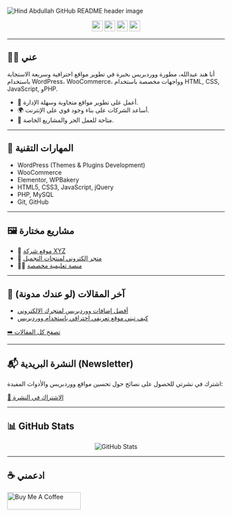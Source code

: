 <img src="https://your-header-image-url.com" alt="Hind Abdullah GitHub README header image">

<p align="center">
  <a href="https://twitter.com/yourusername"><img src="https://img.shields.io/badge/twitter-%231DA1F2.svg?&style=for-the-badge&logo=twitter&logoColor=white" height=25></a>
  <a href="https://www.linkedin.com/in/yourusername"><img src="https://img.shields.io/badge/linkedin-%230077B5.svg?&style=for-the-badge&logo=linkedin&logoColor=white" height=25></a>
  <a href="https://www.instagram.com/yourusername"><img src="https://img.shields.io/badge/instagram-%23E4405F.svg?&style=for-the-badge&logo=instagram&logoColor=white" height=25></a>
  <a href="mailto:youremail@example.com"><img src="https://img.shields.io/badge/email-%23D44638.svg?&style=for-the-badge&logo=gmail&logoColor=white" height=25></a>
</p>

---

## 👩‍💻 عني

أنا هند عبدالله، مطورة ووردبريس بخبرة في تطوير مواقع احترافية وسريعة الاستجابة باستخدام WordPress، WooCommerce، وواجهات مخصصة باستخدام HTML, CSS, JavaScript, وPHP.

- 🔧 أعمل على تطوير مواقع متجاوبة وسهلة الإدارة.
- 🌍 أساعد الشركات على بناء وجود قوي على الإنترنت.
- 💼 متاحة للعمل الحر والمشاريع الخاصة.

---

## 🧰 المهارات التقنية

- WordPress (Themes & Plugins Development)
- WooCommerce
- Elementor, WPBakery
- HTML5, CSS3, JavaScript, jQuery
- PHP, MySQL
- Git, GitHub

---

## 🖼️ مشاريع مختارة

- 💼 [موقع شركة XYZ](https://example.com)
- 🛒 [متجر إلكتروني لمنتجات التجميل](https://example.com)
- 👩‍🎓 [منصة تعليمية مخصصة](https://example.com)

---

## 📝 آخر المقالات (لو عندك مدونة)

- [أفضل إضافات ووردبريس لمتجرك الإلكتروني](#)
- [كيف تبني موقع تعريفي احترافي باستخدام ووردبريس](#)

<p><a href="https://yourblog.com">➡️ تصفح كل المقالات</a></p>

---

## 📬 النشرة البريدية (Newsletter)

اشترك في نشرتي للحصول على نصائح حول تحسين مواقع ووردبريس والأدوات المفيدة:

[📰 الاشتراك في النشرة](https://yournewsletterlink.com)

---

## 📊 GitHub Stats

<p align="center">
  <img src="https://github-readme-stats.vercel.app/api?username=yourgithubusername&show_icons=true&theme=radical" alt="GitHub Stats">
</p>

---

## ☕ ادعمني

<a href="https://www.buymeacoffee.com/yourname" target="_blank">
  <img src="https://cdn.buymeacoffee.com/buttons/default-yellow.png" alt="Buy Me A Coffee" height="40" width="170">
</a>
